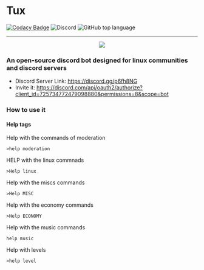 # Tux
[![Codacy Badge](https://app.codacy.com/project/badge/Grade/165a8f7d24c44167a24234da95427062)](https://www.codacy.com/manual/Abb1x/Tux?utm_source=github.com&amp;utm_medium=referral&amp;utm_content=Abb1x/Tux&amp;utm_campaign=Badge_Grade) ![Discord](https://img.shields.io/discord/711643709095018527) ![GitHub top language](https://img.shields.io/github/languages/top/Abb1x/Tux)

---


<center><img src="https://cdn.discordapp.com/attachments/724424681762979922/738152809626730556/tux2.png"></img></center>

###  An open-source discord bot designed for linux communities and discord servers
- Discord Server Link: https://discord.gg/p6fh8NG
- Invite it: https://discord.com/api/oauth2/authorize?client_id=725734772479098880&permissions=8&scope=bot 

### How to use it

#### Help tags

Help with the commands of moderation
```
>help moderation
```
HELP with the linux commnads
```
>Help linux
``` 
Help with the miscs commands
```
>Help MISC
```
Help with the economy commands
```
>Help ECONOMY 
``` 
Help with the music commands
```
help music  
```
Help with levels
```
>help level
```
